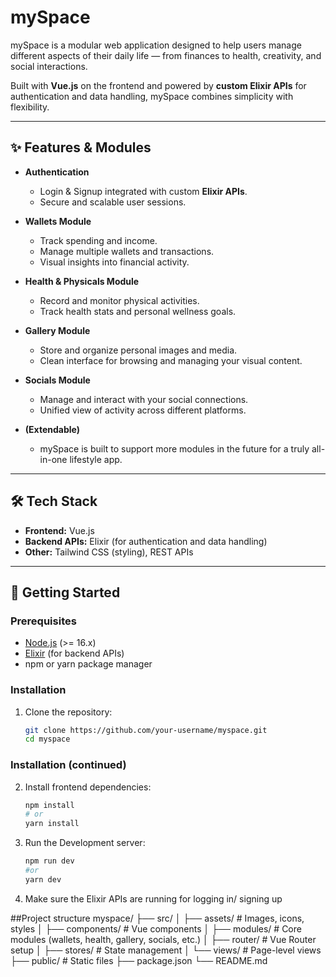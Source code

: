 # mySpace

mySpace is a modular web application designed to help users manage different aspects of their daily life — from finances to health, creativity, and social interactions.  

Built with **Vue.js** on the frontend and powered by **custom Elixir APIs** for authentication and data handling, mySpace combines simplicity with flexibility.

---

## ✨ Features & Modules

- **Authentication**
  - Login & Signup integrated with custom **Elixir APIs**.
  - Secure and scalable user sessions.

- **Wallets Module**
  - Track spending and income.
  - Manage multiple wallets and transactions.
  - Visual insights into financial activity.

- **Health & Physicals Module**
  - Record and monitor physical activities.
  - Track health stats and personal wellness goals.

- **Gallery Module**
  - Store and organize personal images and media.
  - Clean interface for browsing and managing your visual content.

- **Socials Module**
  - Manage and interact with your social connections.
  - Unified view of activity across different platforms.

- **(Extendable)**
  - mySpace is built to support more modules in the future for a truly all-in-one lifestyle app.

---

## 🛠️ Tech Stack

- **Frontend:** Vue.js  
- **Backend APIs:** Elixir (for authentication and data handling)  
- **Other:** Tailwind CSS (styling), REST APIs  

---

## 🚀 Getting Started

### Prerequisites
- [Node.js](https://nodejs.org/) (>= 16.x)  
- [Elixir](https://elixir-lang.org/) (for backend APIs)  
- npm or yarn package manager  

### Installation

1. Clone the repository:
   ```bash
   git clone https://github.com/your-username/myspace.git
   cd myspace
   ```
### Installation (continued)

2. Install frontend dependencies:
   ```bash
   npm install
   # or
   yarn install
   ```
3. Run the Development server:
   ```bash
   npm run dev
   #or
   yarn dev
   ```
4. Make sure the Elixir APIs are running for logging in/ signing up

##Project structure
myspace/
├── src/
│   ├── assets/        # Images, icons, styles
│   ├── components/    # Vue components
│   ├── modules/       # Core modules (wallets, health, gallery, socials, etc.)
│   ├── router/        # Vue Router setup
│   ├── stores/        # State management
│   └── views/         # Page-level views
├── public/            # Static files
├── package.json
└── README.md
